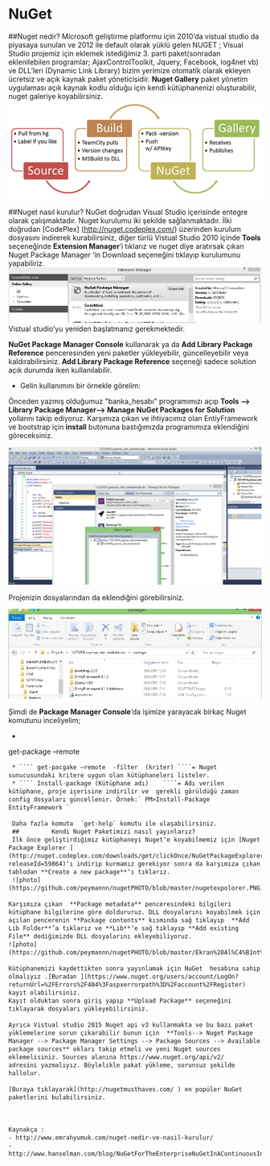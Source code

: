 # NuGet
##Nuget nedir?
Microsoft geliştirme platformu için 2010’da vistual studio da piyasaya sunulan ve 2012 ile default olarak yüklü gelen NUGET ; Visual Studio projemiz için eklemek istediğimiz 3. parti paket(sonradan eklenilebilen programlar; AjaxControlToolkit, Jquery, Facebook, log4net vb) ve DLL’leri (Dynamic Link Library)  bizim yerimize otomatik olarak ekleyen ücretsiz  ve açık kaynak paket yöneticisidir. **Nuget Gallery** paket yönetim uygulaması açık kaynak kodlu olduğu için kendi kütüphanenizi oluşturabilir,  nuget galeriye koyabilirsiniz.
![photo](https://github.com/peymannn/nugetPHOTO/blob/master/nuget1.png)

##Nuget nasıl kurulur?
NuGet doğrudan Visual Studio içerisinde entegre olarak çalışmaktadır. Nuget kurulumu iki şekilde sağlanmaktadır. İlki doğrudan [CodePlex] (http://nuget.codeplex.com/) üzerinden kurulum dosyasını indirerek kurabilirsiniz, diğer türlü Vistual Studio 2010 içinde **Tools**  seçeneğinde  **Extension Manager**’i   tıklarız ve nuget diye aratırsak çıkan Nuget Package Manager ‘in Download seçeneğini tıklayıp kurulumunu yapabiliriz.
![photo](https://github.com/peymannn/nugetPHOTO/blob/master/Ekran%20Al%C4%B1nt%C4%B1s%C4%B1n%202.PNG)
Vistual studio’yu yeniden başlatmanız gerekmektedir. 

**NuGet Package Manager Console** kullanarak ya da **Add Library Package Reference** penceresinden yeni paketler yükleyebilir, güncelleyebilir veya kaldırabilirsiniz. **Add Library Package Reference** seçeneği sadece solution açık durumda iken kullanılabilir. 
* Gelin kullanımını bir örnekle  görelim:

Önceden yazmış olduğumuz "banka_hesabı" programımızı açıp  **Tools --> Library Package Manager--> Manage NuGet Packages for Solution**   yollarını takip ediyoruz. Karşımıza çıkan ve ihtiyacımız olan EntiyFramework ve bootstrap için **install** butonuna bastığımızda programımıza eklendiğini göreceksiniz.

![photo](https://github.com/peymannn/nugetPHOTO/blob/master/Ekran%20Al%C4%B1nt%C4%B1s%C4%B13.PNG)

Projenizin dosyalarından da eklendiğini görebilirsiniz.

![photo](https://github.com/peymannn/nugetPHOTO/blob/master/6.PNG)

 Şimdi de **Package Manager Console**‘da işimize yarayacak birkaç Nuget komutunu inceliyelim;
 
 * ````
 get-package –remote
````= Nuget sunucusu üzerinde bulunan ve  indirebileceğiniz tüm kütüphaneleri  listeler.
 * ```` get-pacgake –remote  -filter  (kriter) ````= Nuget sunucusundaki kritere uygun olan kütüphaneleri listeler.
 * ````	Install-package (Kütüphane adı)    ````= Adı verilen kütüphane, proje içerisine indirilir ve  gerekli görüldüğü zaman config dosyaları güncellenir. Örnek:` PM>Install-Package EntityFramework `

 Daha fazla komuta  `get-help` komutu ile ulaşabilirsiniz.
 ##         Kendi Nuget Paketimizi nasıl yayınlarız?
 İlk önce geliştirdiğimiz kütüphaneyi Nuget‘e koyabilmemiz için [Nuget Package Explorer ](http://nuget.codeplex.com/downloads/get/clickOnce/NuGetPackageExplorer.application?releaseId=59864)‘ı indirip kurmamız gerekiyor sonra da karşımıza çıkan tablodan **Create a new package**‘ı tıklarız.
 ![photo](https://github.com/peymannn/nugetPHOTO/blob/master/nugetexpolorer.PNG)
 
Karşımıza çıkan  **Package metadata** penceresindeki bilgileri kütüphane bilgilerine göre doldururuz. DLL dosyalarını koyabilmek için açılan pencerenin **Package contents** kısmında sağ tıklayıp  **Add Lib Folder**’a tıklarız ve **Lib**‘e sağ tıklayıp **Add existing File** dediğimizde DLL dosyalarını ekleyebiliyoruz.
![photo](https://github.com/peymannn/nugetPHOTO/blob/master/Ekran%20Al%C4%B1nt%C4%B1s%C4%B17.PNG)

Kütüphanemizi kaydettikten sonra yayınlamak için NuGet  hesabına sahip olmalıyız .[Buradan ](https://www.nuget.org/users/account/LogOn?returnUrl=%2FErrors%2F404%3Faspxerrorpath%3D%2Faccount%2FRegister) kayıt olabilirsiniz.
Kayıt olduktan sonra giriş yapıp **Upload Package** seçeneğini tıklayarak dosyaları yükleyebilirsiniz.

Ayrıca Vistual studio 2015 Nuget api v3 kullanmakta ve bu bazı paket yüklemelerine sorun çıkarabilir bunun için  **Tools--> Nuget Package Manager --> Package Manager Settings --> Package Sources --> Available package sources** okları takip etmeli ve yeni Nuget sources eklemelisiniz. Sources alanına https://www.nuget.org/api/v2/   
adresini yazmalıyız. Böylelikle pakat yükleme, sorunsuz şekilde hallolur.

[Buraya tıklayarak](http://nugetmusthaves.com/ ) en popüler NuGet paketlerini bulabilirsiniz.



Kaynakça :
- http://www.emrahyumuk.com/nuget-nedir-ve-nasil-kurulur/
- http://www.hanselman.com/blog/NuGetForTheEnterpriseNuGetInAContinuousIntegrationAutomatedBuildSystem.aspx
